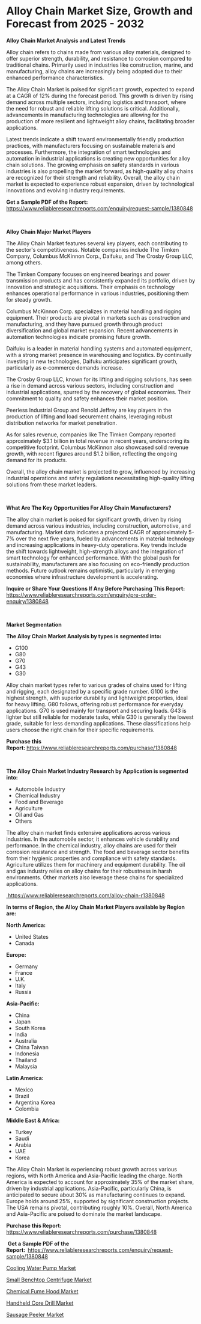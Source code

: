 <p><h1>Alloy Chain Market Size, Growth and Forecast from 2025 - 2032</h1></p><p><strong>Alloy Chain Market Analysis and Latest Trends</strong></p>
<p><p>Alloy chain refers to chains made from various alloy materials, designed to offer superior strength, durability, and resistance to corrosion compared to traditional chains. Primarily used in industries like construction, marine, and manufacturing, alloy chains are increasingly being adopted due to their enhanced performance characteristics.</p><p>The Alloy Chain Market is poised for significant growth, expected to expand at a CAGR of 12% during the forecast period. This growth is driven by rising demand across multiple sectors, including logistics and transport, where the need for robust and reliable lifting solutions is critical. Additionally, advancements in manufacturing technologies are allowing for the production of more resilient and lightweight alloy chains, facilitating broader applications.</p><p>Latest trends indicate a shift toward environmentally friendly production practices, with manufacturers focusing on sustainable materials and processes. Furthermore, the integration of smart technologies and automation in industrial applications is creating new opportunities for alloy chain solutions. The growing emphasis on safety standards in various industries is also propelling the market forward, as high-quality alloy chains are recognized for their strength and reliability. Overall, the alloy chain market is expected to experience robust expansion, driven by technological innovations and evolving industry requirements.</p></p>
<p><strong>Get a Sample PDF of the Report:&nbsp;</strong> <a href="https://www.reliableresearchreports.com/enquiry/request-sample/1380848?utm_campaign=7&utm_medium=2&utm_source=Github&utm_content=ia&utm_term=17022025&utm_id=alloy-chain">https://www.reliableresearchreports.com/enquiry/request-sample/1380848</a></p>
<p>&nbsp;</p>
<p><strong>Alloy Chain Major Market Players</strong></p>
<p><p>The Alloy Chain Market features several key players, each contributing to the sector's competitiveness. Notable companies include The Timken Company, Columbus McKinnon Corp., Daifuku, and The Crosby Group LLC, among others. </p><p>The Timken Company focuses on engineered bearings and power transmission products and has consistently expanded its portfolio, driven by innovation and strategic acquisitions. Their emphasis on technology enhances operational performance in various industries, positioning them for steady growth.</p><p>Columbus McKinnon Corp. specializes in material handling and rigging equipment. Their products are pivotal in markets such as construction and manufacturing, and they have pursued growth through product diversification and global market expansion. Recent advancements in automation technologies indicate promising future growth.</p><p>Daifuku is a leader in material handling systems and automated equipment, with a strong market presence in warehousing and logistics. By continually investing in new technologies, Daifuku anticipates significant growth, particularly as e-commerce demands increase.</p><p>The Crosby Group LLC, known for its lifting and rigging solutions, has seen a rise in demand across various sectors, including construction and industrial applications, spurred by the recovery of global economies. Their commitment to quality and safety enhances their market position.</p><p>Peerless Industrial Group and Renold Jeffrey are key players in the production of lifting and load securement chains, leveraging robust distribution networks for market penetration.</p><p>As for sales revenue, companies like The Timken Company reported approximately $3.1 billion in total revenue in recent years, underscoring its competitive footprint. Columbus McKinnon also showcased solid revenue growth, with recent figures around $1.2 billion, reflecting the ongoing demand for its products. </p><p>Overall, the alloy chain market is projected to grow, influenced by increasing industrial operations and safety regulations necessitating high-quality lifting solutions from these market leaders.</p></p>
<p>&nbsp;</p>
<p><strong>What Are The Key Opportunities For Alloy Chain Manufacturers?</strong></p>
<p><p>The alloy chain market is poised for significant growth, driven by rising demand across various industries, including construction, automotive, and manufacturing. Market data indicates a projected CAGR of approximately 5-7% over the next five years, fueled by advancements in material technology and increasing applications in heavy-duty operations. Key trends include the shift towards lightweight, high-strength alloys and the integration of smart technology for enhanced performance. With the global push for sustainability, manufacturers are also focusing on eco-friendly production methods. Future outlook remains optimistic, particularly in emerging economies where infrastructure development is accelerating.</p></p>
<p><strong>Inquire or Share Your Questions If Any Before Purchasing This Report:</strong> <a href="https://www.reliableresearchreports.com/enquiry/pre-order-enquiry/1380848?utm_campaign=7&utm_medium=2&utm_source=Github&utm_content=ia&utm_term=17022025&utm_id=alloy-chain">https://www.reliableresearchreports.com/enquiry/pre-order-enquiry/1380848</a></p>
<p>&nbsp;</p>
<p><strong>Market Segmentation</strong></p>
<p><strong>The Alloy Chain Market Analysis by types is segmented into:</strong></p>
<p><ul><li>G100</li><li>G80</li><li>G70</li><li>G43</li><li>G30</li></ul></p>
<p><p>Alloy chain market types refer to various grades of chains used for lifting and rigging, each designated by a specific grade number. G100 is the highest strength, with superior durability and lightweight properties, ideal for heavy lifting. G80 follows, offering robust performance for everyday applications. G70 is used mainly for transport and securing loads. G43 is lighter but still reliable for moderate tasks, while G30 is generally the lowest grade, suitable for less demanding applications. These classifications help users choose the right chain for their specific requirements.</p></p>
<p><strong>Purchase this Report:&nbsp;</strong><a href="https://www.reliableresearchreports.com/purchase/1380848?utm_campaign=7&utm_medium=2&utm_source=Github&utm_content=ia&utm_term=17022025&utm_id=alloy-chain">https://www.reliableresearchreports.com/purchase/1380848</a></p>
<p>&nbsp;</p>
<p><strong>The Alloy Chain Market Industry Research by Application is segmented into:</strong></p>
<p><ul><li>Automobile Industry</li><li>Chemical Industry</li><li>Food and Beverage</li><li>Agriculture</li><li>Oil and Gas</li><li>Others</li></ul></p>
<p><p>The alloy chain market finds extensive applications across various industries. In the automobile sector, it enhances vehicle durability and performance. In the chemical industry, alloy chains are used for their corrosion resistance and strength. The food and beverage sector benefits from their hygienic properties and compliance with safety standards. Agriculture utilizes them for machinery and equipment durability. The oil and gas industry relies on alloy chains for their robustness in harsh environments. Other markets also leverage these chains for specialized applications.</p></p>
<p><a href="https://www.reliableresearchreports.com/alloy-chain-r1380848?utm_campaign=7&utm_medium=2&utm_source=Github&utm_content=ia&utm_term=17022025&utm_id=alloy-chain">&nbsp;https://www.reliableresearchreports.com/alloy-chain-r1380848</a></p>
<p><strong>In terms of Region, the Alloy Chain Market Players available by Region are:</strong></p>
<p>
    <p> <strong> North America: </strong>
        <ul>
            <li>United States</li>
            <li>Canada</li>
        </ul>
        </p> 
    <p> <strong> Europe: </strong>
        <ul>
            <li>Germany</li>
            <li>France</li>
            <li>U.K.</li>
            <li>Italy</li>
            <li>Russia</li>
        </ul>
        </p> 
    <p> <strong> Asia-Pacific: </strong>
        <ul>
            <li>China</li>
            <li>Japan</li>
            <li>South Korea</li>
            <li>India</li>
            <li>Australia</li>
            <li>China Taiwan</li>
            <li>Indonesia</li>
            <li>Thailand</li>
            <li>Malaysia</li>
        </ul>
        </p> 
    <p> <strong> Latin America: </strong>
        <ul>
            <li>Mexico</li>
            <li>Brazil</li>
            <li>Argentina Korea</li>
            <li>Colombia</li>
        </ul>
        </p> 
    <p> <strong> Middle East & Africa: </strong>
        <ul>
            <li>Turkey</li>
            <li>Saudi</li>
            <li>Arabia</li>
            <li>UAE</li>
            <li>Korea</li>
        </ul>
    </p>
    </p>
<p><p>The Alloy Chain Market is experiencing robust growth across various regions, with North America and Asia-Pacific leading the charge. North America is expected to account for approximately 35% of the market share, driven by industrial applications. Asia-Pacific, particularly China, is anticipated to secure about 30% as manufacturing continues to expand. Europe holds around 25%, supported by significant construction projects. The USA remains pivotal, contributing roughly 10%. Overall, North America and Asia-Pacific are poised to dominate the market landscape.</p></p>
<p><strong>Purchase this Report: </strong><a href="https://www.reliableresearchreports.com/purchase/1380848?utm_campaign=7&utm_medium=2&utm_source=Github&utm_content=ia&utm_term=17022025&utm_id=alloy-chain">https://www.reliableresearchreports.com/purchase/1380848</a></p>
<p>&nbsp;<strong>Get a Sample PDF of the Report:&nbsp;&nbsp;</strong><a href="https://www.reliableresearchreports.com/enquiry/request-sample/1380848?utm_campaign=7&utm_medium=2&utm_source=Github&utm_content=ia&utm_term=17022025&utm_id=alloy-chain">https://www.reliableresearchreports.com/enquiry/request-sample/1380848</a></p>
<p><strong></strong></p>
<p><p><a href="https://github.com/alanepetevi/Market-Research-Report-List-1/blob/main/cooling-water-pump-market.md?utm_campaign=7&utm_medium=2&utm_source=Github&utm_content=ia&utm_term=17022025&utm_id=alloy-chain">Cooling Water Pump Market</a></p><p><a href="https://github.com/zitanebeibit9/Market-Research-Report-List-1/blob/main/small-benchtop-centrifuge-market.md?utm_campaign=7&utm_medium=2&utm_source=Github&utm_content=ia&utm_term=17022025&utm_id=alloy-chain">Small Benchtop Centrifuge Market</a></p><p><a href="https://github.com/loppibsr/Market-Research-Report-List-1/blob/main/chemical-fume-hood-market.md?utm_campaign=7&utm_medium=2&utm_source=Github&utm_content=ia&utm_term=17022025&utm_id=alloy-chain">Chemical Fume Hood Market</a></p><p><a href="https://github.com/hannajuana198484/Market-Research-Report-List-1/blob/main/handheld-core-drill-market.md?utm_campaign=7&utm_medium=2&utm_source=Github&utm_content=ia&utm_term=17022025&utm_id=alloy-chain">Handheld Core Drill Market</a></p><p><a href="https://github.com/carendesrochers299/Market-Research-Report-List-1/blob/main/sausage-peeler-market.md?utm_campaign=7&utm_medium=2&utm_source=Github&utm_content=ia&utm_term=17022025&utm_id=alloy-chain">Sausage Peeler Market</a></p></p>